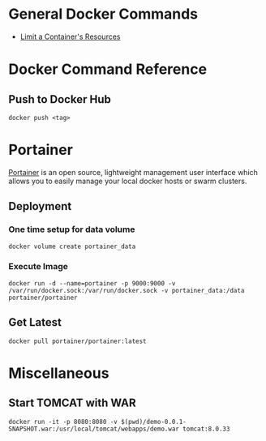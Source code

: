 # General Docker Commands

 * [Limit a Container's Resources](https://docs.docker.com/config/containers/resource_constraints/)

# Docker Command Reference

## Push to Docker Hub

    docker push <tag>

# Portainer

[Portainer](https://portainer.io/) is an open source, lightweight management user interface which allows you to easily manage your local docker hosts or swarm clusters.

## Deployment

### One time setup for data volume

    docker volume create portainer_data

### Execute Image

    docker run -d --name=portainer -p 9000:9000 -v /var/run/docker.sock:/var/run/docker.sock -v portainer_data:/data portainer/portainer


## Get Latest

    docker pull portainer/portainer:latest

##

# Miscellaneous

## Start TOMCAT with WAR

    docker run -it -p 8080:8080 -v $(pwd)/demo-0.0.1-SNAPSHOT.war:/usr/local/tomcat/webapps/demo.war tomcat:8.0.33

